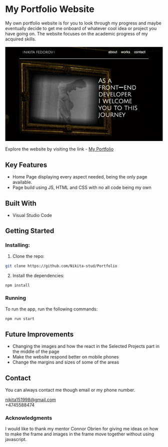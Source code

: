 # My Portfolio Website

My own portfolio website is for you to look through my progress and maybe eventually decide to get me onboard of whatever cool idea or project you have going on. The website focuses on the academic progress of my acquired skills.
<br><br>
![Image of the upper part of the website](./images/portfolio-img.jpg)

Explore the website by visiting the link - [My Portfolio](https://nikitas-portfolio.netlify.app/)

## Key Features

- Home Page displaying every aspect needed, being the only page available.
- Page build using JS, HTML and CSS with no all code being my own

## Built With

- Visual Studio Code

## Getting Started

### Installing:

1. Clone the repo:

```bash
git clone https://github.com/Nikita-stud/Portfolio
```

2. Install the dependencies:

```bash
npm install
```

### Running

To run the app, run the following commands:

```bash
npm run start
```

## Future Improvements

- Changing the images and how the react in the Selected Projects part in the middle of the page
- Make the website respond better on mobile phones
- Change the margins and sizes of some of the areas
  <br>

## Contact

You can always contact me though email or my phone number.

nikita151998@gmail.com
<br>
+4745588474

### Acknowledgments

I would like to thank my mentor Connor Obrien for giving me ideas on how to make the frame and images in the frame move together without using javascript.
